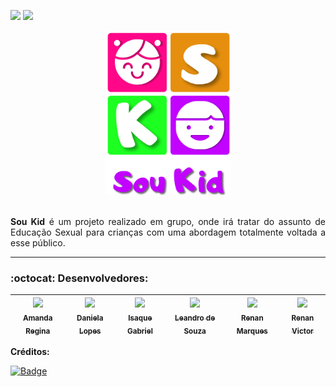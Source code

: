 [<img src="https://img.shields.io/badge/-RECODE%20pro%202020-purple">](https://www.recodepro.org.br/)
 [<img src="https://img.shields.io/badge/-Em%20desenvolvimento-yellow">](#)
 
<div align="center">
<img src ="https://github.com/Re04nan/SouKid/blob/master/soukidlogo.png" width="200px" alt="logo Sou Kid" title="logo Sou Kid">
</div>
</br>
<p align="justify" font-size="22px"> 
 <b>Sou Kid</b> é um projeto realizado em grupo, onde irá tratar do assunto de Educação Sexual para crianças com uma abordagem totalmente voltada a esse público.
</>



<hr>

### :octocat: Desenvolvedores: 
|[<img src="https://avatars2.githubusercontent.com/u/72765823?s=460&u=8493c8a487a967326992141ab03fc6109b73ec13&v=4" width=115 > <br> <sub> Amanda Regina </sub>](https://github.com/amandareginas)|[<img src="https://sinest.herokuapp.com/static/images/daniela-lopes.jpg" width=115 > <br> <sub> Daniela Lopes </sub>](https://github.com/daniblopess)|[<img src="https://avatars2.githubusercontent.com/u/72178423?s=460&u=7e68e1caf6dea700cdebea84d52a2b3b4e2172d1&v=4" width=115 > <br> <sub> Isaque Gabriel </sub>](https://github.com/IsaqueGabriel1)|[<img src="https://avatars3.githubusercontent.com/u/72779749?s=460&u=2818d668266e971334adfc4a3bd091f00b44e084&v=4" width=115 > <br> <sub> Leandro de Souza </sub>](https://github.com/LeandroApSouza)|[<img src="https://avatars1.githubusercontent.com/u/19680010?s=460&u=156e9db04ea69e8822e4ead8e806434df92755f4&v=4" width=115 > <br> <sub> Renan Marques </sub>](https://github.com/Re04nan)|[<img src="https://avatars2.githubusercontent.com/u/66511600?s=460&u=c4d9183405dc22919b9b22581504468c1b8d4482&v=4" width=115 > <br> <sub> Renan Victor </sub>](https://github.com/Renaan00)|
| -------- | -------- | -------- |-------- | -------- | -------- |


**Créditos:**

[![Badge](https://img.shields.io/static/v1?label=Instagram&message=Designer%20by%20Hellen%20Ruthe&color=ff69b4&style=for-the-badge&logo=INSTAGRAM)](https://www.instagram.com/ruth_cherrys/)


